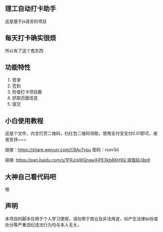 ## 理工自动打卡助手

这是基于js语言的项目

## 每天打卡确实很烦

所以有了这个鬼东西

## 功能特性

1. 登录
2. 签到
3. 检查打卡项目数
4. 抓取页面信息
5. 提交

## 小白使用教程

这是个文件，内含打赏二维码，扫红包二维码领取，使用支付宝支付0.01即可，谢谢支持~~~

链接：https://share.weiyun.com/C8Av7vpu 密码：rsxv3d

链接: https://pan.baidu.com/s/1FRJrpWQnawXjPE3kb8KH9Q 提取码:l8p9

## 大神自己看代码吧

嗯

## 声明

本项目的脚本仅用于个人学习使用，请勿用于商业及非法用途，如产生法律纠纷或处分等严重违纪违法行为均与本人无关。
